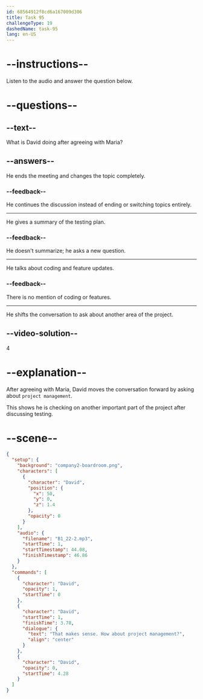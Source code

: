 ```yaml
---
id: 68564912f8cd6a167009d306
title: Task 95
challengeType: 19
dashedName: task-95
lang: en-US
---
```


<!-- (Audio) David: That makes sense. How about project management? -->

# --instructions--

Listen to the audio and answer the question below.

# --questions--

## --text--

What is David doing after agreeing with Maria?

## --answers--

He ends the meeting and changes the topic completely.

### --feedback--

He continues the discussion instead of ending or switching topics entirely.

---

He gives a summary of the testing plan.

### --feedback--

He doesn't summarize; he asks a new question.

---

He talks about coding and feature updates.

### --feedback--

There is no mention of coding or features.

---

He shifts the conversation to ask about another area of the project.

## --video-solution--

4

# --explanation--

After agreeing with Maria, David moves the conversation forward by asking about `project management`.

This shows he is checking on another important part of the project after discussing testing.

# --scene--

```json
{
  "setup": {
    "background": "company2-boardroom.png",
    "characters": [
      {
        "character": "David",
        "position": {
          "x": 50,
          "y": 0,
          "z": 1.4
        },
        "opacity": 0
      }
    ],
    "audio": {
      "filename": "B1_22-2.mp3",
      "startTime": 1,
      "startTimestamp": 44.08,
      "finishTimestamp": 46.86
    }
  },
  "commands": [
    {
      "character": "David",
      "opacity": 1,
      "startTime": 0
    },
    {
      "character": "David",
      "startTime": 1,
      "finishTime": 3.78,
      "dialogue": {
        "text": "That makes sense. How about project management?",
        "align": "center"
      }
    },
    {
      "character": "David",
      "opacity": 0,
      "startTime": 4.28
    }
  ]
}
```
